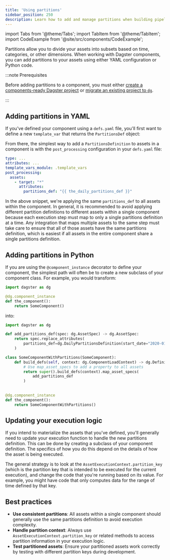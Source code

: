 ```yaml
---
title: 'Using partitions'
sidebar_position: 250
description: Learn how to add and manage partitions when building pipelines with Dagster components.
---
```


import Tabs from '@theme/Tabs';
import TabItem from '@theme/TabItem';
import CodeExample from '@site/src/components/CodeExample';

Partitions allow you to divide your assets into subsets based on time, categories, or other dimensions. When working with Dagster components, you can add partitions to your assets using either YAML configuration or Python code.

:::note Prerequisites

Before adding partitions to a component, you must either [create a components-ready Dagster project](/guides/build/projects/creating-a-new-project) or [migrate an existing project to `dg`](/guides/build/projects/moving-to-components/migrating-project).

:::

## Adding partitions in YAML

If you've defined your component using a `defs.yaml` file, you'll first want to define a new `template_var` that returns the `PartitionsDef` object:

<CodeExample
  path="docs_snippets/docs_snippets/guides/components/partitions/template_vars.py"
  title="template_vars.py"
  language="python"
/>

From there, the simplest way to add a `PartitionsDefinition` to assets in a component is with the `post_processing` configuration in your `defs.yaml` file:

```yaml
type: ...
attributes: ...
template_vars_module: .template_vars
post_processing:
  assets:
    - target: "*"
      attributes:
        partitions_def: "{{ the_daily_partitions_def }}"
```

In the above snippet, we're applying the same `partitions_def` to all assets within the component. In general, it is recommended to avoid applying different partition definitions to different assets within a single component because each execution step must map to only a single partitions definition at a time. Any integration that maps multiple assets to the same step must take care to ensure that all of those assets have the same partitions definition, which is easiest if all assets in the entire component share a single partitions definition.

## Adding partitions in Python

If you are using the `@component_instance` decorator to define your component, the simplest path will often be to create a new subclass of your component class. For example, you would transform:

```python
import dagster as dg

@dg.component_instance
def the_component():
    return SomeComponent()
```

into:

```python
import dagster as dg

def add_partitions_def(spec: dg.AssetSpec) -> dg.AssetSpec:
    return spec.replace_attributes(
        partitions_def=dg.DailyPartitionsDefinition(start_date="2020-01-01")
    )

class SomeComponentWithPartitions(SomeComponent):
    def build_defs(self, context: dg.ComponentLoadContext) -> dg.Definitions:
        # Use map_asset_specs to add a property to all assets
        return super().build_defs(context).map_asset_specs(
            add_partitions_def
        )
        
        
@dg.component_instance
def the_component():
    return SomeComponentWithPartitions()
```

## Updating your execution logic

If you intend to materialize the assets that you've defined, you'll generally need to update your execution function to handle the new partitions definition. This can be done by creating a subclass of your component definition. The specifics of how you do this depend on the details of how the asset is being executed.

The general strategy is to look at the `AssetExecutionContext.partition_key` (which is the partition key that is intended to be executed for the current execution), and change the code that you're running based on its value. For example, you might have code that only computes data for the range of time defined by that key.

<CodeExample
  path="docs_snippets/docs_snippets/guides/components/partitions/partitioned_execution.py"
  title="Partitioned execution example"
  language="python"
/>

## Best practices

- **Use consistent partitions**: All assets within a single component should generally use the same partitions definition to avoid execution complexity.
- **Handle partition context**: Always use `AssetExecutionContext.partition_key` or related methods to access partition information in your execution logic.
- **Test partitioned assets**: Ensure your partitioned assets work correctly by testing with different partition keys during development.